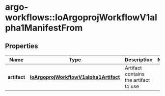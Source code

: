 # argo-workflows::IoArgoprojWorkflowV1alpha1ManifestFrom

## Properties
Name | Type | Description | Notes
------------ | ------------- | ------------- | -------------
**artifact** | [**IoArgoprojWorkflowV1alpha1Artifact**](IoArgoprojWorkflowV1alpha1Artifact.md) | Artifact contains the artifact to use | 


